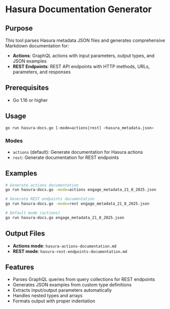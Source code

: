 # Hasura Documentation Generator

## Purpose
This tool parses Hasura metadata JSON files and generates comprehensive Markdown documentation for:
- **Actions**: GraphQL actions with input parameters, output types, and JSON examples
- **REST Endpoints**: REST API endpoints with HTTP methods, URLs, parameters, and responses

## Prerequisites
- Go 1.16 or higher

## Usage
```bash
go run hasura-docs.go [-mode=actions|rest] <hasura_metadata.json>
```

### Modes
- `actions` (default): Generate documentation for Hasura actions
- `rest`: Generate documentation for REST endpoints

## Examples
```bash
# Generate actions documentation
go run hasura-docs.go -mode=actions engage_metadata_21_8_2025.json

# Generate REST endpoints documentation
go run hasura-docs.go -mode=rest engage_metadata_21_8_2025.json

# Default mode (actions)
go run hasura-docs.go engage_metadata_21_8_2025.json
```

## Output Files
- **Actions mode**: `hasura-actions-documentation.md`
- **REST mode**: `hasura-rest-endpoints-documentation.md`

## Features
- Parses GraphQL queries from query collections for REST endpoints
- Generates JSON examples from custom type definitions
- Extracts input/output parameters automatically
- Handles nested types and arrays
- Formats output with proper indentation
